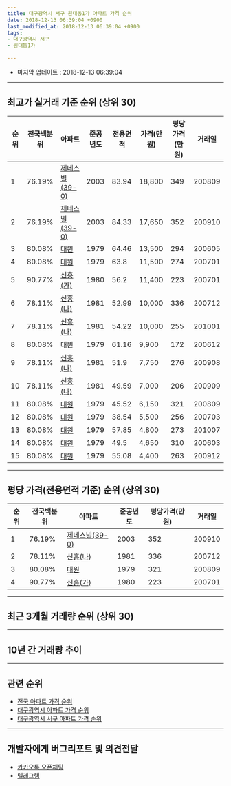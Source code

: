 ```yaml
---
title: 대구광역시 서구 원대동1가 아파트 가격 순위
date: 2018-12-13 06:39:04 +0900
last_modified_at: 2018-12-13 06:39:04 +0900
tags:
- 대구광역시 서구
- 원대동1가

---
```


* 마지막 업데이트 : 2018-12-13 06:39:04

---

## 최고가 실거래 기준 순위 (상위 30)


|순위|전국백분위|아파트|준공년도|전용면적|가격(만원)|평당가격(만원)|거래일|
|---|---|---|---|---|---|---|---|
|1|76.19%|[제네스빌(39-0)](https://search.naver.com/search.naver?query=%EB%8C%80%EA%B5%AC%EA%B4%91%EC%97%AD%EC%8B%9C+%EC%84%9C%EA%B5%AC+%EC%9B%90%EB%8C%80%EB%8F%991%EA%B0%80+%EC%A0%9C%EB%84%A4%EC%8A%A4%EB%B9%8C%2839-0%29)|2003|83.94|18,800|349|200809|
|2|76.19%|[제네스빌(39-0)](https://search.naver.com/search.naver?query=%EB%8C%80%EA%B5%AC%EA%B4%91%EC%97%AD%EC%8B%9C+%EC%84%9C%EA%B5%AC+%EC%9B%90%EB%8C%80%EB%8F%991%EA%B0%80+%EC%A0%9C%EB%84%A4%EC%8A%A4%EB%B9%8C%2839-0%29)|2003|84.33|17,650|352|200910|
|3|80.08%|[대원](https://search.naver.com/search.naver?query=%EB%8C%80%EA%B5%AC%EA%B4%91%EC%97%AD%EC%8B%9C+%EC%84%9C%EA%B5%AC+%EC%9B%90%EB%8C%80%EB%8F%991%EA%B0%80+%EB%8C%80%EC%9B%90)|1979|64.46|13,500|294|200605|
|4|80.08%|[대원](https://search.naver.com/search.naver?query=%EB%8C%80%EA%B5%AC%EA%B4%91%EC%97%AD%EC%8B%9C+%EC%84%9C%EA%B5%AC+%EC%9B%90%EB%8C%80%EB%8F%991%EA%B0%80+%EB%8C%80%EC%9B%90)|1979|63.8|11,500|274|200701|
|5|90.77%|[신흥(가)](https://search.naver.com/search.naver?query=%EB%8C%80%EA%B5%AC%EA%B4%91%EC%97%AD%EC%8B%9C+%EC%84%9C%EA%B5%AC+%EC%9B%90%EB%8C%80%EB%8F%991%EA%B0%80+%EC%8B%A0%ED%9D%A5%28%EA%B0%80%29)|1980|56.2|11,400|223|200701|
|6|78.11%|[신흥(나)](https://search.naver.com/search.naver?query=%EB%8C%80%EA%B5%AC%EA%B4%91%EC%97%AD%EC%8B%9C+%EC%84%9C%EA%B5%AC+%EC%9B%90%EB%8C%80%EB%8F%991%EA%B0%80+%EC%8B%A0%ED%9D%A5%28%EB%82%98%29)|1981|52.99|10,000|336|200712|
|7|78.11%|[신흥(나)](https://search.naver.com/search.naver?query=%EB%8C%80%EA%B5%AC%EA%B4%91%EC%97%AD%EC%8B%9C+%EC%84%9C%EA%B5%AC+%EC%9B%90%EB%8C%80%EB%8F%991%EA%B0%80+%EC%8B%A0%ED%9D%A5%28%EB%82%98%29)|1981|54.22|10,000|255|201001|
|8|80.08%|[대원](https://search.naver.com/search.naver?query=%EB%8C%80%EA%B5%AC%EA%B4%91%EC%97%AD%EC%8B%9C+%EC%84%9C%EA%B5%AC+%EC%9B%90%EB%8C%80%EB%8F%991%EA%B0%80+%EB%8C%80%EC%9B%90)|1979|61.16|9,900|172|200612|
|9|78.11%|[신흥(나)](https://search.naver.com/search.naver?query=%EB%8C%80%EA%B5%AC%EA%B4%91%EC%97%AD%EC%8B%9C+%EC%84%9C%EA%B5%AC+%EC%9B%90%EB%8C%80%EB%8F%991%EA%B0%80+%EC%8B%A0%ED%9D%A5%28%EB%82%98%29)|1981|51.9|7,750|276|200908|
|10|78.11%|[신흥(나)](https://search.naver.com/search.naver?query=%EB%8C%80%EA%B5%AC%EA%B4%91%EC%97%AD%EC%8B%9C+%EC%84%9C%EA%B5%AC+%EC%9B%90%EB%8C%80%EB%8F%991%EA%B0%80+%EC%8B%A0%ED%9D%A5%28%EB%82%98%29)|1981|49.59|7,000|206|200909|
|11|80.08%|[대원](https://search.naver.com/search.naver?query=%EB%8C%80%EA%B5%AC%EA%B4%91%EC%97%AD%EC%8B%9C+%EC%84%9C%EA%B5%AC+%EC%9B%90%EB%8C%80%EB%8F%991%EA%B0%80+%EB%8C%80%EC%9B%90)|1979|45.52|6,150|321|200809|
|12|80.08%|[대원](https://search.naver.com/search.naver?query=%EB%8C%80%EA%B5%AC%EA%B4%91%EC%97%AD%EC%8B%9C+%EC%84%9C%EA%B5%AC+%EC%9B%90%EB%8C%80%EB%8F%991%EA%B0%80+%EB%8C%80%EC%9B%90)|1979|38.54|5,500|256|200703|
|13|80.08%|[대원](https://search.naver.com/search.naver?query=%EB%8C%80%EA%B5%AC%EA%B4%91%EC%97%AD%EC%8B%9C+%EC%84%9C%EA%B5%AC+%EC%9B%90%EB%8C%80%EB%8F%991%EA%B0%80+%EB%8C%80%EC%9B%90)|1979|57.85|4,800|273|201007|
|14|80.08%|[대원](https://search.naver.com/search.naver?query=%EB%8C%80%EA%B5%AC%EA%B4%91%EC%97%AD%EC%8B%9C+%EC%84%9C%EA%B5%AC+%EC%9B%90%EB%8C%80%EB%8F%991%EA%B0%80+%EB%8C%80%EC%9B%90)|1979|49.5|4,650|310|200603|
|15|80.08%|[대원](https://search.naver.com/search.naver?query=%EB%8C%80%EA%B5%AC%EA%B4%91%EC%97%AD%EC%8B%9C+%EC%84%9C%EA%B5%AC+%EC%9B%90%EB%8C%80%EB%8F%991%EA%B0%80+%EB%8C%80%EC%9B%90)|1979|55.08|4,400|263|200912|


---

## 평당 가격(전용면적 기준) 순위 (상위 30)


|순위|전국백분위|아파트|준공년도|평당가격(만원)|거래일|
|---|---|---|---|---|---|
|1|76.19%|[제네스빌(39-0)](https://search.naver.com/search.naver?query=%EB%8C%80%EA%B5%AC%EA%B4%91%EC%97%AD%EC%8B%9C+%EC%84%9C%EA%B5%AC+%EC%9B%90%EB%8C%80%EB%8F%991%EA%B0%80+%EC%A0%9C%EB%84%A4%EC%8A%A4%EB%B9%8C%2839-0%29)|2003|352|200910|
|2|78.11%|[신흥(나)](https://search.naver.com/search.naver?query=%EB%8C%80%EA%B5%AC%EA%B4%91%EC%97%AD%EC%8B%9C+%EC%84%9C%EA%B5%AC+%EC%9B%90%EB%8C%80%EB%8F%991%EA%B0%80+%EC%8B%A0%ED%9D%A5%28%EB%82%98%29)|1981|336|200712|
|3|80.08%|[대원](https://search.naver.com/search.naver?query=%EB%8C%80%EA%B5%AC%EA%B4%91%EC%97%AD%EC%8B%9C+%EC%84%9C%EA%B5%AC+%EC%9B%90%EB%8C%80%EB%8F%991%EA%B0%80+%EB%8C%80%EC%9B%90)|1979|321|200809|
|4|90.77%|[신흥(가)](https://search.naver.com/search.naver?query=%EB%8C%80%EA%B5%AC%EA%B4%91%EC%97%AD%EC%8B%9C+%EC%84%9C%EA%B5%AC+%EC%9B%90%EB%8C%80%EB%8F%991%EA%B0%80+%EC%8B%A0%ED%9D%A5%28%EA%B0%80%29)|1980|223|200701|


---

## 최근 3개월 거래량 순위 (상위 30)


<div style="width:100%;">
    <canvas id="deal_count_ranking" height="250"></canvas>
</div>


<script>
new Chart(document.getElementById("deal_count_ranking"), {
    type: 'horizontalBar',
    data: {
        labels: ['제네스빌(39-0)', '대원'],
        datasets: [{
            label: '실거래 수',
            data: [1, 1],
            borderColor: "rgba(255, 0, 128, 1)",
            backgroundColor: "rgba(255, 0, 128, 0.5)",
            fill: false,
        }]
    },
    options: {
        responsive: true,
        title: {
            display: true,
            text: '최근 3개월 거래량 순위'
        },
        tooltips: {
            mode: 'index',
            intersect: false,
            callbacks: {
                title: function(tooltipItems, data) {
                    return "실거래 수:";
                },
                label: function(tooltipItem, data) {
                    return data.labels[tooltipItem.index] + ": " + tooltipItem.xLabel;
                }
            }
        },
        hover: {
            mode: 'nearest',
            intersect: true
        },
        scales: {
            xAxes: [{
                display: true,
                scaleLabel: {
                    display: true,
                    labelString: '실거래 수'
                },
                ticks: {
                    suggestedMin: 0,
                }
            }],
            yAxes: [{
                display: true,
                ticks: {
                    autoSkip: false,
                    callback: function(value, index, values) {
                        if (value.length > 15)
                            return value.substr(0, 13) + "...";
                        else
                            return value;
                    }
                },
                scaleLabel: {
                    display: false,
                }
            }]
        }
    }
});

</script>


---

## 10년 간 거래량 추이


<div style="width:100%;">
    <canvas id="deal_progress" height="250"></canvas>
</div>

<script>
new Chart(document.getElementById("deal_progress"), {
    type: 'line',
    data: {
        labels: ['200812','200901','200902','200903','200904','200905','200906','200907','200908','200909','200910','200911','200912','201001','201002','201003','201004','201005','201006','201007','201008','201009','201010','201011','201012','201101','201102','201103','201104','201105','201106','201107','201108','201109','201110','201111','201112','201201','201202','201203','201204','201205','201206','201207','201208','201209','201210','201211','201212','201301','201302','201303','201304','201305','201306','201307','201308','201309','201310','201311','201312','201401','201402','201403','201404','201405','201406','201407','201408','201409','201410','201411','201412','201501','201502','201503','201504','201505','201506','201507','201508','201509','201510','201511','201512','201601','201602','201603','201604','201605','201606','201607','201608','201609','201610','201611','201612','201701','201702','201703','201704','201705','201706','201707','201708','201709','201710','201711','201712','201801','201802','201803','201804','201805','201806','201807','201808','201809','201810','201811','201812'],
        datasets: [{
            label: '실거래 수',
            pointRadius: 1,
            data: [1, 0, 0, 0, 2, 2, 0, 0, 2, 1, 1, 0, 2, 1, 1, 0, 0, 0, 0, 1, 0, 0, 0, 0, 0, 0, 0, 1, 1, 0, 1, 0, 1, 1, 0, 0, 1, 0, 1, 1, 0, 2, 0, 0, 0, 1, 1, 1, 1, 0, 1, 2, 1, 0, 1, 0, 1, 0, 3, 1, 0, 1, 2, 1, 1, 1, 0, 2, 0, 1, 1, 0, 1, 1, 0, 2, 2, 1, 2, 2, 1, 2, 3, 0, 0, 0, 0, 0, 0, 2, 0, 0, 0, 2, 0, 0, 0, 1, 0, 0, 0, 0, 1, 0, 0, 2, 0, 0, 0, 0, 0, 2, 1, 0, 0, 0, 1, 0, 1, 1, 0],
            borderColor: "rgba(255, 201, 14, 1)",
            backgroundColor: "rgba(255, 201, 14, 0.5)",
            fill: true,
        }]
    },
    options: {
        responsive: true,
        title: {
            display: true,
            text: '10년간 거래량 추이'
        },
        tooltips: {
            mode: 'index',
            intersect: false,
        },
        hover: {
            mode: 'nearest',
            intersect: true
        },
        scales: {
            xAxes: [{
                display: true,
                scaleLabel: {
                    display: true,
                    labelString: '년/월'
                }
            }],
            yAxes: [{
                display: true,
                ticks: {
                    suggestedMin: 0,
                },
                scaleLabel: {
                    display: true,
                    labelString: '실거래 수'
                }
            }]
        }
    }
});

</script>


---

## 관련 순위

- [전국 아파트 가격 순위](https://inasie.github.io/apt-ranking/전국)
- [대구광역시 아파트 가격 순위](https://inasie.github.io/apt-ranking/대구광역시)
- [대구광역시 서구 아파트 가격 순위](https://inasie.github.io/apt-ranking/대구광역시-서구)


---

## 개발자에게 버그리포트 및 의견전달

- [카카오톡 오픈채팅](https://open.kakao.com/o/gLJUAP4)
- [텔레그램](https://t.me/inasie)

